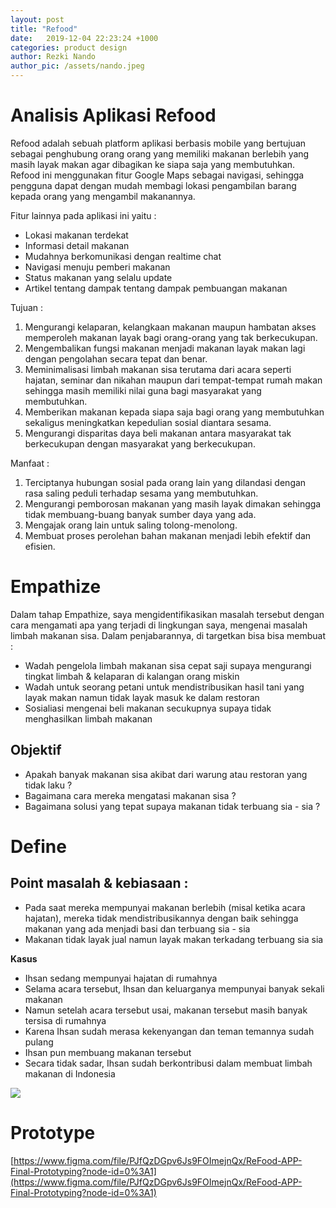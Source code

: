 ```yaml
---
layout: post
title: "Refood"
date:   2019-12-04 22:23:24 +1000
categories: product design
author: Rezki Nando 
author_pic: /assets/nando.jpeg 
---
```

# Analisis Aplikasi Refood

Refood adalah sebuah platform aplikasi berbasis mobile yang bertujuan sebagai penghubung orang orang yang memiliki makanan berlebih yang masih layak makan agar dibagikan ke siapa saja yang membutuhkan.
Refood ini menggunakan fitur Google Maps sebagai navigasi, sehingga pengguna dapat dengan mudah membagi lokasi pengambilan barang kepada orang yang mengambil makanannya. 

Fitur lainnya pada aplikasi ini yaitu :

- Lokasi makanan terdekat
- Informasi detail makanan
- Mudahnya berkomunikasi dengan realtime chat
- Navigasi menuju pemberi makanan
- Status makanan yang selalu update
- Artikel tentang dampak tentang dampak pembuangan makanan

Tujuan :

1. Mengurangi kelaparan, kelangkaan makanan maupun hambatan akses memperoleh makanan layak bagi orang-orang yang tak berkecukupan. 
2. Mengembalikan fungsi makanan menjadi makanan layak makan lagi dengan pengolahan secara tepat dan benar. 
3. Meminimalisasi limbah makanan sisa terutama dari acara seperti hajatan, seminar dan nikahan maupun dari tempat-tempat rumah makan sehingga masih memiliki nilai guna bagi masyarakat yang membutuhkan. 
4. Memberikan makanan kepada siapa saja bagi orang yang membutuhkan sekaligus meningkatkan kepedulian sosial diantara sesama. 
5. Mengurangi disparitas daya beli makanan antara masyarakat tak berkecukupan dengan masyarakat yang berkecukupan. 

Manfaat :


1. Terciptanya hubungan sosial pada orang lain yang dilandasi dengan rasa saling peduli terhadap sesama yang membutuhkan. 
2. Mengurangi pemborosan makanan yang masih layak dimakan sehingga tidak membuang-buang banyak sumber daya yang ada. 
3. Mengajak orang lain untuk saling tolong-menolong. 
4. Membuat proses perolehan bahan makanan menjadi lebih efektif dan efisien. 


# Empathize

Dalam tahap Empathize, saya mengidentifikasikan masalah tersebut dengan cara mengamati apa yang terjadi di lingkungan saya, mengenai masalah limbah makanan sisa. 
Dalam penjabarannya, di targetkan bisa bisa membuat :

- Wadah pengelola limbah makanan sisa cepat saji supaya mengurangi tingkat limbah & kelaparan di kalangan orang miskin
- Wadah untuk seorang petani untuk mendistribusikan hasil tani yang layak makan namun tidak layak masuk ke dalam restoran
- Sosialiasi mengenai beli makanan secukupnya supaya tidak menghasilkan limbah makanan


## Objektif
- Apakah banyak makanan sisa akibat dari warung atau restoran yang tidak laku ?
- Bagaimana cara mereka mengatasi makanan sisa ?
- Bagaimana solusi yang tepat supaya makanan tidak terbuang sia - sia ?




# Define 
## Point masalah & kebiasaan :
- Pada saat mereka mempunyai makanan berlebih (misal ketika acara hajatan), mereka tidak mendistribusikannya dengan baik sehingga makanan yang ada menjadi basi dan terbuang sia - sia
- Makanan tidak layak jual namun layak makan terkadang terbuang sia sia


**Kasus**


- Ihsan sedang mempunyai hajatan di rumahnya
- Selama acara tersebut, Ihsan dan keluarganya mempunyai banyak sekali makanan
- Namun setelah acara tersebut usai, makanan tersebut masih banyak tersisa di rumahnya
- Karena Ihsan sudah merasa kekenyangan dan teman temannya sudah pulang
- Ihsan pun membuang makanan tersebut
- Secara tidak sadar, Ihsan sudah berkontribusi dalam membuat limbah makanan di Indonesia


 

![](https://paper-attachments.dropbox.com/s_A5CD06E07F4EC61E992F12DC58FF6D7EAE1F6A9E32A2364BFF75E6E4AE1457CC_1574344944784_image.png)





# Prototype

[https://www.figma.com/file/PJfQzDGpv6Js9FOImejnQx/ReFood-APP-Final-Prototyping?node-id=0%3A1](https://www.figma.com/file/PJfQzDGpv6Js9FOImejnQx/ReFood-APP-Final-Prototyping?node-id=0%3A1)




